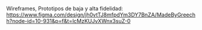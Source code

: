 Wireframes, Prototipos de baja y alta fidelidad: https://www.figma.com/design/jh0vtTJ8mfpdYm3DY7BnZA/MadeByGreechh?node-id=10-931&p=f&t=lcMzKUJvXWnx3suZ-0
